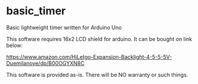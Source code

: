 # basic_timer
Basic lightweight timer written for Arduino Uno

This software requires 16x2 LCD shield for arduino.
It can be bought on link below:

https://www.amazon.com/HiLetgo-Expansion-Backlight-4-5-5-5V-Duemilanove/dp/B00OGYXN8C

This software is provided as-is.
There will be NO warranty or such things.
